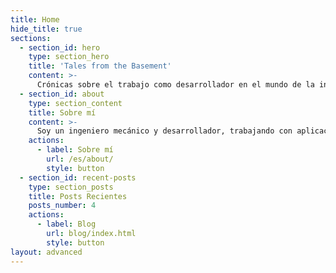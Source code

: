 ```yaml
---
title: Home
hide_title: true
sections:
  - section_id: hero
    type: section_hero
    title: 'Tales from the Basement'
    content: >-
      Crónicas sobre el trabajo como desarrollador en el mundo de la ingeniería.
  - section_id: about
    type: section_content
    title: Sobre mí
    content: >-
      Soy un ingeniero mecánico y desarrollador, trabajando con aplicaciones de ingeniería. Desarrollador de PML y C#. Cuando no estoy en el trabajo, disfruto escribiendo historias cortas sobre las cosas incómodas de la vida y preparando cócteles.
    actions:
      - label: Sobre mí
        url: /es/about/
        style: button
  - section_id: recent-posts
    type: section_posts
    title: Posts Recientes
    posts_number: 4
    actions:
      - label: Blog
        url: blog/index.html
        style: button
layout: advanced
---
```

